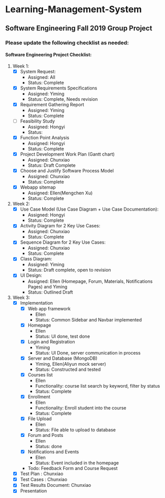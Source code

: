 # Learning-Management-System
Software Engineering Fall 2019 Group Project
------
### Please update the following checklist as needed:

#### Software Engineering Project Checklist:

1. Week 1:
    - [x]  System Request:
        - Assigned: All
        - Status: Complete
    - [x] System Requirements Specifications
        - Assigned: Yiming
        - Status: Complete, Needs revision
    - [x] Requirement Gathering Report
        - Assigned: Yiming
        - Status: Complete
    - [ ] Feasibility Study
        - Assigned: Hongyi
        - Status:
    - [x] Function Point Analysis
        - Assigned: Hongyi
        - Status: Complete
    - [x] Project Development Work Plan (Gantt chart)
        - Assigned: Chunxiao
        - Status: Draft Complete
    - [x] Choose and Justify Software Process Model
        - Assigned: Chunxiao
        - Status: Complete
    - [x] Webapp sitemap
        - Assigned: Ellen(Mengchen Xu)
        - Status: Complete

2. Week 2:
    - [x] Use Case Model (Use Case Diagram + Use Case Documentation):
        - Assigned: Hongyi
        - Status: Complete
    - [x] Activity Diagram for 2 Key Use Cases:
        -  Assigned: Chunxiao
        - Status: Complete
    - [x] Sequence Diagram for 2 Key Use Cases:
        -  Assigned: Chunxiao
        - Status: Complete
    - [x] Class Diagram:
        - Assigned: Yiming
        - Status: Draft complete, open to revision
    - [x] UI Design:
        - Assigned: Ellen (Homepage, Forum, Materials, Notifications Pages) and Yiming
        - Status: Outlined Draft

3. Week 3:
    - [x] Implementation
        - [x] Web app framework
          - Ellen
          - Status:  Common Sidebar and Navbar implemented
        - [x] Homepage
          - Ellen
          - Status: UI done, test done
        - [x] Login and Registration
          - Yiming
          - Status: UI Done, server communication in process
        - [x] Server and Database (MongoDB)
          - Yiming, Ellen(Aliyun mock server)
          - Status: Constructed and tested
        - [x] Courses list
          - Ellen
          - Functionality: course list search by keyword, filter by status
          - Status: Complete
        - [x] Enrollment
          - Ellen
          - Functionality: Enroll student into the course  
          - Status: Complete
        - [x] File Upload
          - Ellen
          - Status: File able to upload to database  
        - [x] Forum and Posts
          - Ellen
          - Status: done
        - [x] Notifications and Events
            - Ellen
            - Status: Event included in the homepage
        - Todo: Feedback Form and Course Request
    - [x] Test Plan : Chunxiao
    - [x] Test Cases : Chunxiao
    - [x] Test Results Document: Chunxiao
    - [x] Presentation
